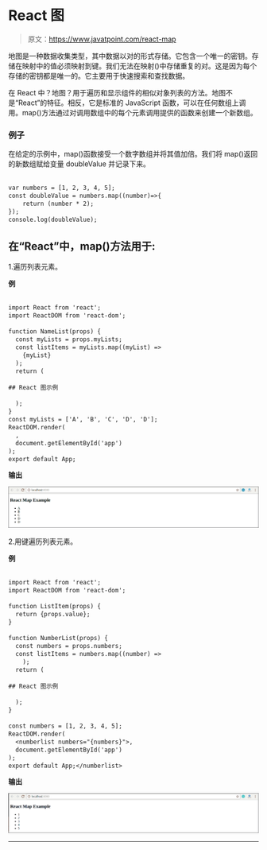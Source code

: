 # React 图

> 原文：<https://www.javatpoint.com/react-map>

地图是一种数据收集类型，其中数据以对的形式存储。它包含一个唯一的密钥。存储在映射中的值必须映射到键。我们无法在映射()中存储重复的对。这是因为每个存储的密钥都是唯一的。它主要用于快速搜索和查找数据。

在 React 中？地图？用于遍历和显示组件的相似对象列表的方法。地图不是“React”的特征。相反，它是标准的 JavaScript 函数，可以在任何数组上调用。map()方法通过对调用数组中的每个元素调用提供的函数来创建一个新数组。

### 例子

在给定的示例中，map()函数接受一个数字数组并将其值加倍。我们将 map()返回的新数组赋给变量 doubleValue 并记录下来。

```

var numbers = [1, 2, 3, 4, 5]; 
const doubleValue = numbers.map((number)=>{ 
	return (number * 2); 
}); 
console.log(doubleValue); 

```

## 在“React”中，map()方法用于:

1.遍历列表元素。

**例**

```

import React from 'react'; 
import ReactDOM from 'react-dom'; 

function NameList(props) {
  const myLists = props.myLists;
  const listItems = myLists.map((myList) =>
    {myList}
  );
  return (

## React 图示例

  );
}
const myLists = ['A', 'B', 'C', 'D', 'D']; 
ReactDOM.render(
  ,
  document.getElementById('app')
);
export default App; 
```

**输出**

![React Map](img/b85be09ba5a2a2b40c4c043e89bb5713.png)

2.用键遍历列表元素。

**例**

```

import React from 'react'; 
import ReactDOM from 'react-dom'; 

function ListItem(props) {
  return {props.value};
}

function NumberList(props) {
  const numbers = props.numbers;
  const listItems = numbers.map((number) =>
    );
  return (

## React 图示例

  );
}

const numbers = [1, 2, 3, 4, 5];
ReactDOM.render(
  <numberlist numbers="{numbers}">,
  document.getElementById('app')
);
export default App;</numberlist> 
```

**输出**

![React Map](img/085acb1c636552820d3feebbdc9e9c89.png)

* * *